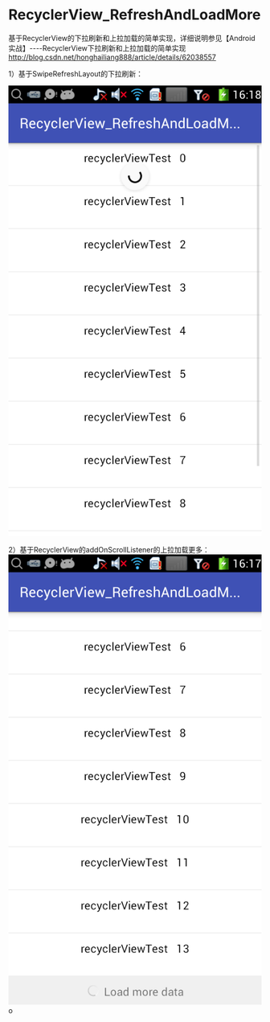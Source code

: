 # RecyclerView_RefreshAndLoadMore
基于RecyclerView的下拉刷新和上拉加载的简单实现，详细说明参见【Android实战】----RecyclerView下拉刷新和上拉加载的简单实现 http://blog.csdn.net/honghailiang888/article/details/62038557



1）基于SwipeRefreshLayout的下拉刷新：

<img src="device-2017-03-14-162549.png"/>


2）基于RecyclerView的addOnScrollListener的上拉加载更多：
<img src="device-2017-03-14-162504.png"/>
o
